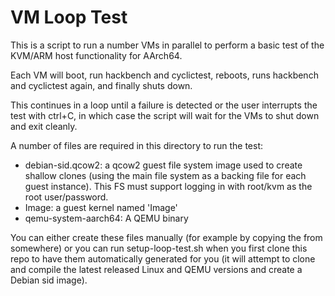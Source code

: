 VM Loop Test
============

This is a script to run a number VMs in parallel to perform a basic test of the
KVM/ARM host functionality for AArch64.

Each VM will boot, run hackbench and cyclictest, reboots, runs hackbench and
cyclictest again, and finally shuts down.

This continues in a loop until a failure is detected or the user interrupts the
test with ctrl+C, in which case the script will wait for the VMs to shut down
and exit cleanly.

A number of files are required in this directory to run the test:
* debian-sid.qcow2: a qcow2 guest file system image used to create shallow
  clones (using the main file system as a backing file for each guest instance).
  This FS must support logging in with root/kvm as the root user/password.
* Image: a guest kernel named 'Image'
* qemu-system-aarch64: A QEMU binary

You can either create these files manually (for example by copying the from
somewhere) or you can run setup-loop-test.sh when you first clone this repo to
have them automatically generated for you (it will attempt to clone and compile
the latest released Linux and QEMU versions and create a Debian sid image).
